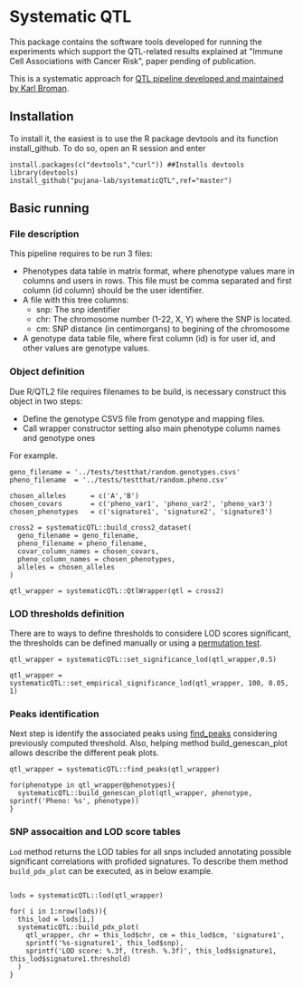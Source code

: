 # Systematic QTL

This package contains the software tools developed for running the experiments which support the QTL-related results explained at "Immune Cell Associations with Cancer Risk", paper pending of publication. 

This is a systematic approach for [QTL pipeline developed and maintained by Karl Broman](https://github.com/rqtl/qtl2/).


## Installation
  
To install it, the easiest is to use the R package devtools and its function install_github. To do so, open an R session and enter

```
install.packages(c("devtools","curl")) ##Installs devtools 
library(devtools)
install_github("pujana-lab/systematicQTL",ref="master")
```

## Basic running

### File description

This pipeline requires to be run 3 files: 
 - Phenotypes data table in matrix format, where phenotype values mare in columns and users in rows. This file must be comma separated and first column (id column)  should be the user identifier.
 - A file with this tree columns:
    - snp: The snp identifier
    - chr: The chromosome number (1-22, X, Y) where the SNP is located.
    - cm:  SNP distance (in centimorgans) to begining of the chromosome
 - A genotype data table file, where first column (id) is for user id, and other values are genotype values.



### Object definition

Due R/QTL2 file requires filenames to be build, is necessary construct this object in two steps: 
 - Define the genotype CSVS file from genotype and mapping files.
 - Call wrapper constructor setting also main phenotype column names and genotype ones

For example.

```
geno_filename = '../tests/testthat/random.genotypes.csvs'
pheno_filename  = '../tests/testthat/random.pheno.csv'

chosen_alleles      = c('A','B')
chosen_covars       = c('pheno_var1', 'pheno_var2', 'pheno_var3')
chosen_phenotypes   = c('signature1', 'signature2', 'signature3')

cross2 = systematicQTL::build_cross2_dataset(
  geno_filename = geno_filename,
  pheno_filename = pheno_filename,
  covar_column_names = chosen_covars,
  pheno_column_names = chosen_phenotypes,
  alleles = chosen_alleles
)

qtl_wrapper = systematicQTL::QtlWrapper(qtl = cross2)
```
 
### LOD thresholds definition


There are to ways to define thresholds to considere LOD scores significant, the thresholds can be defined manually or using a [permutation test](https://kbroman.org/qtl2/assets/vignettes/user_guide.html#performing_a_permutation_test). 

```
qtl_wrapper = systematicQTL::set_significance_lod(qtl_wrapper,0.5)

qtl_wrapper = systematicQTL::set_empirical_significance_lod(qtl_wrapper, 100, 0.05, 1)
```


### Peaks identification

Next step is identify the associated peaks using [find_peaks](https://kbroman.org/qtl2/assets/vignettes/user_guide.html#finding_lod_peaks) considering previously computed threshold. Also,  helping method build_genescan_plot allows describe the different peak plots.

```
qtl_wrapper = systematicQTL::find_peaks(qtl_wrapper)

for(phenotype in qtl_wrapper@phenotypes){
  systematicQTL::build_genescan_plot(qtl_wrapper, phenotype, sprintf('Pheno: %s', phenotype))
}

```
 
### SNP assocaition and LOD score tables

`Lod` method returns the LOD tables for all snps included annotating possible significant correlations with profided signatures. To describe them method `build_pdx_plot` can be executed, as in below example.

```

lods = systematicQTL::lod(qtl_wrapper)

for( i in 1:nrow(lods)){
  this_lod = lods[i,]
  systematicQTL::build_pdx_plot(
    qtl_wrapper, chr = this_lod$chr, cm = this_lod$cm, 'signature1', 
    sprintf('%s-signature1', this_lod$snp),
    sprintf('LOD score: %.3f, (tresh. %.3f)', this_lod$signature1, this_lod$signature1.threshold)
  )
}



```
 
